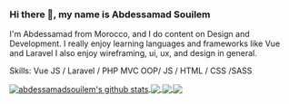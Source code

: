 ### Hi there 👋, my name is Abdessamad Souilem
I'm Abdessamad from Morocco, and I do content on Design and Development. I really enjoy learning languages and frameworks like Vue and Laravel I also enjoy wireframing, ui, ux, and design in general.


Skills: Vue JS / Laravel / PHP MVC OOP/ JS / HTML / CSS /SASS 




<a href="https://github.com/abdessamadsouilem/github-readme-stats">
  <img align="center" src="https://github-readme-stats.vercel.app/api?username=abdessamadsouilem&show_icons=true&include_all_commits=true&theme=material-palenight" alt="abdessamadsouilem's github stats" />
</a>
<a href="https://github.com/abdessamadsouilem/github-readme-stats">
  <!-- Change the `github-readme-stats.anuraghazra1.vercel.app` to `github-readme-stats.vercel.app`  -->
  <img align="center" src="https://github-readme-stats.vercel.app/api/top-langs/?username=abdessamadsouilem&layout=compact&theme=material-palenight" />
</a>

<a href="https://github.com/abdessamadsouilem/github-readme-stats">
  <!-- Change the `github-readme-stats.anuraghazra1.vercel.app` to `github-readme-stats.vercel.app`  -->
  <img align="center" src="https://github-readme-stats.vercel.app/api/pin/?username=abdessamadsouilem&repo=vehicle_rental&theme=material-palenight" />
</a>    
<a href="https://github.com/abdessamadsouilem/abdessamadsouilem.github.io">
  <!-- Change the `github-readme-stats.anuraghazra1.vercel.app` to `github-readme-stats.vercel.app`  -->
  <img align="center" src="https://github-readme-stats.vercel.app/api/pin/?username=abdessamadsouilem&repo=portfolio&theme=material-palenight" />
</a>


